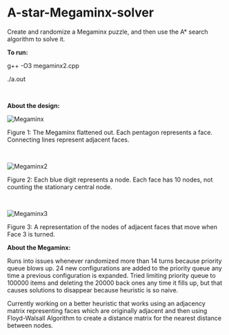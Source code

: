 # A-star-Megaminx-solver
Create and randomize a Megaminx puzzle, and then use the A* search algorithm to solve it.


**To run:**

g++ -O3 megaminx2.cpp

./a.out

<br/>

**About the design:**

![Megaminx](https://i.ibb.co/hX72ZNC/megaminx2.jpg)

Figure 1: The Megaminx flattened out. Each pentagon represents a face. Connecting lines represent adjacent faces.

<br/>

![Megaminx2](https://i.ibb.co/NFyBSfz/megaminx3.jpg)

Figure 2: Each blue digit represents a node. Each face has 10 nodes, not counting the stationary central node.

<br/>

![Megaminx3](https://i.ibb.co/rydjL5L/megaminx4.jpg)

Figure 3: A representation of the nodes of adjacent faces that move when Face 3 is turned.

**About the Megaminx:**

Runs into issues whenever randomized more than 14 turns because priority queue blows up. 24 new configurations are added to the priority queue any time a previous configuration is expanded. Tried limiting priority queue to 100000 items and deleting the 20000 back ones any time it fills up, but that causes solutions to disappear because heuristic is so naive.

Currently working on a better heuristic that works using an adjacency matrix representing faces which are originally adjacent and then using Floyd-Walsall Algorithm to create a distance matrix for the nearest distance between nodes.
